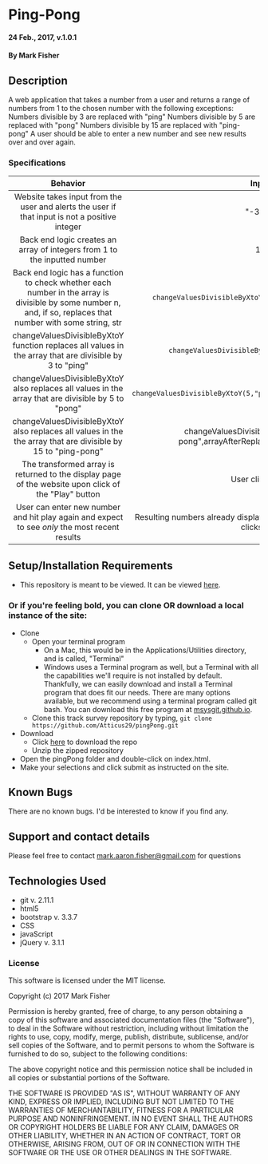 
# Ping-Pong

#### 24 Feb., 2017, v.1.0.1

#### By Mark Fisher

## Description

A web application that takes a number from a user and returns a range of numbers from 1 to the chosen number with the following exceptions:
Numbers divisible by 3 are replaced with "ping"
Numbers divisible by 5 are replaced with "pong"
Numbers divisible by 15 are replaced with "ping-pong"
A user should be able to enter a new number and see new results over and over again.

### Specifications

|Behavior|Input|Output|
|:---:|:---:|:---:|
|Website takes input from the user and alerts the user if that input is not a positive integer|"-3.14"|`alert("Please enter a positive integer")|
|Back end logic creates an array of integers from 1 to the inputted number|15|`var numbers=[1,2,3,4,5,6,7,8,9,10,11,12,13,14,15]`|
|Back end logic has a function to check whether each number in the array is divisible by some number n, and, if so, replaces that number with some string, str|`changeValuesDivisibleByXtoY(13,"replacement",numbers)`|[1,2,3, 4,5,6,7,8,9,10,11,12,"replacement",14,15]|
|changeValuesDivisibleByXtoY function replaces all values in the array that are divisible by 3 to "ping"|`changeValuesDivisibleByXtoY(3,"ping",numbers)`| arrayAfterReplacingThrees = [1,2,"ping", 4,5,"ping",7,8,"ping",10,11,"ping",13,14,"ping"]|
|changeValuesDivisibleByXtoY also replaces all values in the array that are divisible by 5 to "pong"|`changeValuesDivisibleByXtoY(5,"pong",arrayAfterReplacingThrees)`|arrayAfterReplacingFivesAndThrees = [1,2,"ping", 4,"pong","ping",7,8,"ping","pong",11,"ping",13,14,"pong"]|
|changeValuesDivisibleByXtoY also replaces all values in the the array that are divisible by 15 to "ping-pong"|changeValuesDivisibleByXtoY(15,"ping-pong",arrayAfterReplacingFivesAndThrees)|finalArray = [1,2,"ping", 4,"pong","ping",7,8,"ping","pong",11,"ping",13,14,"ping-pong"]|
|The transformed array is returned to the display page of the website upon click of the "Play" button|User clicks play|User sees the resulting numbers and strings|
|User can enter new number and hit play again and expect to see *only* the most recent results|Resulting numbers already displayed. User enters new number and clicks play|Only the resulting numbers and strings from the most recent click are displayed to the user|

## Setup/Installation Requirements

* This repository is meant to be viewed. It can be viewed [here](https://Atticus29.github.io/pingPong).

### Or if you're feeling bold, you can clone OR download a local instance of the site:

* Clone
  * Open your terminal program
    * On a Mac, this would be in the Applications/Utilities directory, and is called, "Terminal"
    * Windows uses a Terminal program as well, but a Terminal with all the capabilities we'll require is not installed by default. Thankfully, we can easily download and install a Terminal program that does fit our needs.
There are many options available, but we recommend using a terminal program called git bash. You can download this free program at [msysgit.github.io](https://git-for-windows.github.io/).
  * Clone this track survey repository by typing, `git clone https://github.com/Atticus29/pingPong.git`
* Download
  * Click [here](https://github.com/Atticus29/pingPong/archive/master.zip) to download the repo
  * Unzip the zipped repository
* Open the pingPong folder and double-click on index.html.
* Make your selections and click submit as instructed on the site.


## Known Bugs

There are no known bugs. I'd be interested to know if you find any.

## Support and contact details

Please feel free to contact mark.aaron.fisher@gmail.com for questions

## Technologies Used

* git v. 2.11.1
* html5
* bootstrap v. 3.3.7
* CSS
* javaScript
* jQuery v. 3.1.1

### License

This software is licensed under the MIT license.

Copyright (c) 2017 Mark Fisher

Permission is hereby granted, free of charge, to any person obtaining a copy
of this software and associated documentation files (the "Software"), to deal
in the Software without restriction, including without limitation the rights
to use, copy, modify, merge, publish, distribute, sublicense, and/or sell
copies of the Software, and to permit persons to whom the Software is
furnished to do so, subject to the following conditions:

The above copyright notice and this permission notice shall be included in all
copies or substantial portions of the Software.

THE SOFTWARE IS PROVIDED "AS IS", WITHOUT WARRANTY OF ANY KIND, EXPRESS OR
IMPLIED, INCLUDING BUT NOT LIMITED TO THE WARRANTIES OF MERCHANTABILITY,
FITNESS FOR A PARTICULAR PURPOSE AND NONINFRINGEMENT. IN NO EVENT SHALL THE
AUTHORS OR COPYRIGHT HOLDERS BE LIABLE FOR ANY CLAIM, DAMAGES OR OTHER
LIABILITY, WHETHER IN AN ACTION OF CONTRACT, TORT OR OTHERWISE, ARISING FROM,
OUT OF OR IN CONNECTION WITH THE SOFTWARE OR THE USE OR OTHER DEALINGS IN THE
SOFTWARE.
